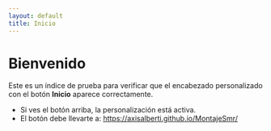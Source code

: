 ```yaml
---
layout: default
title: Inicio
---
```


# Bienvenido

Este es un índice de prueba para verificar que el encabezado personalizado con el botón **Inicio** aparece correctamente.

- Si ves el botón arriba, la personalización está activa.
- El botón debe llevarte a: https://axisalberti.github.io/MontajeSmr/
